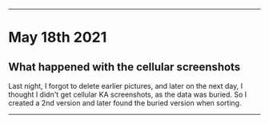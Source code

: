 
***

# May 18th 2021

## What happened with the cellular screenshots

Last night, I forgot to delete earlier pictures, and later on the next day, I thought I didn't get cellular KA screenshots, as the data was buried. So I created a 2nd version and later found the buried version when sorting.

***
